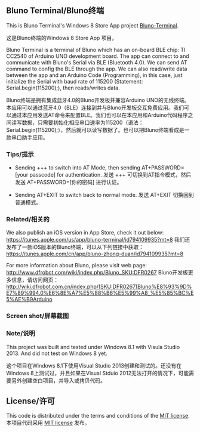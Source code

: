 ## Bluno Terminal/Bluno终端

This is Bluno Terminal's Windows 8 Store App project [Bluno-Terminal](https://github.com/Airfly/Bluno-Terminal).

这是Bluno终端的Windows 8 Store App 项目。

Bluno Terminal is a terminal of Bluno which has an on-board BLE chip: TI CC2540 of Arduino UNO development board. The app can connect to and communicate with Bluno's Serial via BLE (Bluetooth 4.0). We can send AT command to config the BLE through the app. We can also read/write data between the app and an Arduino Code (Programming), in this case, just initialize the Serial with baud rate of 115200 (Statement: Serial.begin(115200);), then reads/writes data.

Bluno终端是拥有集成蓝牙4.0的Bluno开发板并兼容Arduino UNO的无线终端。本应用可以通过蓝牙4.0（BLE）连接到并与Bluno开发板交互免费应用。我们可以通过本应用发送AT命令来配置BLE。我们也可以在本应用和Arduino代码程序之间读写数据，只需要初始化相应串口速率为115200（语法： Serial.begin(115200);），然后就可以读写数据了。也可以把Bluno终端看成是一款串口助手应用。

### Tips/提示

* Sending +++ to switch into AT Mode, then sending AT+PASSWORD=[your passcode] for authentication.
发送 +++ 可切换到AT指令模式，然后发送 AT+PASSWORD=[你的密码] 进行认证。

* Sending AT+EXIT to switch back to normal mode.
发送 AT+EXIT 切换回到普通模式。

### Related/相关的

We also publish an iOS version in App Store, check it out below:
https://itunes.apple.com/us/app/bluno-terminal/id794109935?mt=8
我们还发布了一款iOS版本的Bluno终端，可以从下列链接中获取：
https://itunes.apple.com/cn/app/bluno-zhong-duan/id794109935?mt=8

For more information about Bluno, please visit web page: http://www.dfrobot.com/wiki/index.php/Bluno_SKU:DFR0267
Bluno开发板更多信息，请访问网页：
http://wiki.dfrobot.com.cn/index.php/(SKU:DFR0267)Bluno%E8%93%9D%E7%89%994.0%E6%8E%A7%E5%88%B6%E5%99%A8_%E5%85%BC%E5%AE%B9Arduino

### Screen shot/屏幕截图



### Note/说明

This project was built and tested under Windows 8.1 with Visula Studio 2013. And did not test on Windows 8 yet.

这个项目在Windows 8.1下使用Visual Studio 2013创建和测试的。还没有在Windows 8上测试过，并且如果在Visual Stduio 2012无法打开的情况下，可能需要另外创建空白项目，并导入或拷贝代码。

## License/许可

This code is distributed under the terms and conditions of the [MIT license](LICENSE).
本项目代码采用 [MIT license](LICENSE) 发布。